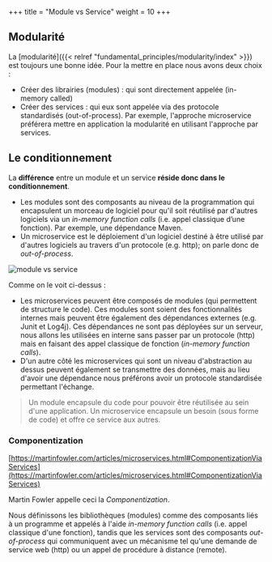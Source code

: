 +++
title = "Module vs Service"
weight = 10
+++

## Modularité

La [modularité]({{< relref "fundamental_principles/modularity/index" >}}) est toujours une bonne idée. Pour la mettre en place nous avons deux choix :

- Créer des librairies (modules) : qui sont directement appelée (in-memory called)
- Créer des services : qui eux sont appelée via des protocole standardisés (out-of-process). Par exemple, l'approche microservice préférera mettre en application la modularité en utilisant l'approche par services.


## Le conditionnement

La **différence** entre un module et un service **réside donc dans le conditionnement**.

- Les modules sont des composants au niveau de la programmation qui encapsulent un morceau de logiciel pour qu'il soit réutilisé par d'autres logiciels via un _in-memory function calls_ (i.e. appel classique d’une fonction). Par exemple, une dépendance Maven.
- Un microservice est le déploiement d'un logiciel destiné à être utilisé par d'autres logiciels au travers d'un protocole (e.g. http); on parle donc de _out-of-process_.

![module vs service](module_vs_service.png)

Comme on le voit ci-dessus :

- Les microservices peuvent être composés de modules (qui permettent de structure le code). Ces modules sont soient des fonctionnalités internes mais peuvent être également des dépendances externes (e.g. Junit et Log4j). Ces dépendances ne sont pas déployées sur un serveur, nous allons les utilisées en interne sans passer par un protocole (http) mais en faisant des appel classique de fonction (_in-memory function calls_).
- D'un autre côté les microservices qui sont un niveau d'abstraction au dessus peuvent également se transmettre des données, mais au lieu d'avoir une dépendance nous préférons avoir un protocole standardisée permettant l'échange.

> Un module encapsule du code pour pouvoir être réutilisée au sein d'une application. Un microservice encapsule un besoin (sous forme de code) et offre ce service aux autres.

### Componentization

[https://martinfowler.com/articles/microservices.html#ComponentizationViaServices](https://martinfowler.com/articles/microservices.html#ComponentizationViaServices)

Martin Fowler appelle ceci la _Componentization_.

Nous définissons les bibliothèques (modules) comme des composants liés à un programme et appelés à l'aide _in-memory function calls_ (i.e. appel classique d'une fonction), tandis que les services sont des composants _out-of-process_ qui communiquent avec un mécanisme tel qu'une demande de service web (http) ou un appel de procédure à distance (remote).
